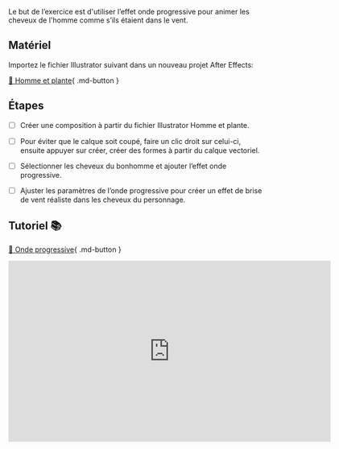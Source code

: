 Le but de l’exercice est d'utiliser l’effet onde progressive pour animer les cheveux de l'homme comme s’ils étaient dans le vent.    
      
## Matériel

Importez le fichier Illustrator suivant dans un nouveau projet After Effects:   

[📁 Homme et plante](https://cmontmorency365-my.sharepoint.com/:u:/g/personal/lora_boisvert_cmontmorency_qc_ca/ESz1fLdIdnpOmwPS67Hp6tYBaEf4S9LIdNb1Y2zBKnWtNA?e=EvDAtL){ .md-button }       

      

## Étapes

- [ ] Créer une composition à partir du fichier Illustrator Homme et plante.
- [ ] Pour éviter que le calque soit coupé, faire un clic droit sur celui-ci, ensuite appuyer sur créer, créer des formes à partir du calque vectoriel.
- [ ] Sélectionner les cheveux du bonhomme et ajouter l’effet onde progressive.
- [ ] Ajuster les paramètres de l’onde progressive pour créer un effet de brise de vent réaliste dans les cheveux du personnage.


      


## Tutoriel 📚
[📁 Onde progressive](https://cmontmorency365.sharepoint.com/:v:/s/TIM-582214-Animation2d77/EX9ajx8UpMxCqE_Ed9PsYlIBlPqeaHhtyH7W2-vJ3sjBGQ?e=2GJlA0){ .md-button }          

<iframe src="https://cmontmorency365.sharepoint.com/sites/TIM-582214-Animation2d77/_layouts/15/embed.aspx?UniqueId=1f8f5a7f-a414-42cc-a84f-c477d3ec6252&embed=%7B%22ust%22%3Atrue%2C%22hv%22%3A%22CopyEmbedCode%22%7D&referrer=StreamWebApp&referrerScenario=EmbedDialog.Create" width="640" height="360" frameborder="0" scrolling="no" allowfullscreen title="03_onde_progressive.mp4"></iframe>
